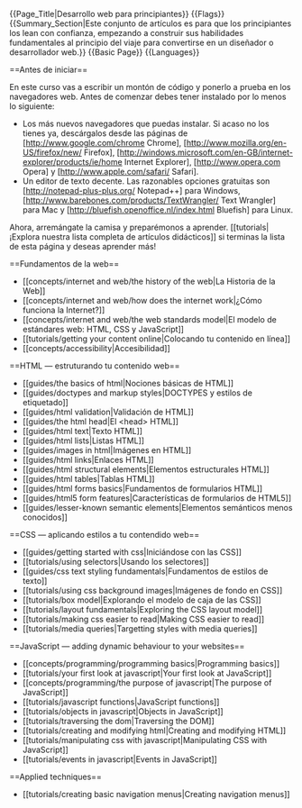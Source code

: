 {{Page_Title|Desarrollo web para principiantes}}
{{Flags}}
{{Summary_Section|Este conjunto de artículos es para que los principiantes los lean con confianza, empezando a construir sus habilidades fundamentales al principio del viaje para convertirse en un diseñador o desarrollador  web.}}
{{Basic Page}}
{{Languages}}

==Antes de iniciar==

En este curso vas a escribir un montón de código y ponerlo a prueba en los navegadores web. Antes de comenzar debes tener instalado por lo menos lo siguiente:

* Los más nuevos navegadores que puedas instalar. Si acaso no los tienes ya, descárgalos desde las páginas de [http://www.google.com/chrome Chrome], [http://www.mozilla.org/en-US/firefox/new/ Firefox], [http://windows.microsoft.com/en-GB/internet-explorer/products/ie/home Internet Explorer], [http://www.opera.com Opera] y [http://www.apple.com/safari/ Safari].
* Un editor de texto decente. Las razonables opciones  gratuitas son [http://notepad-plus-plus.org/ Notepad++] para Windows, [http://www.barebones.com/products/TextWrangler/ Text Wrangler] para Mac y [http://bluefish.openoffice.nl/index.html Bluefish] para Linux.

Ahora, arremángate la camisa y preparémonos a aprender. [[tutorials|¡Explora nuestra lista completa de artículos didácticos]] si terminas la lista de esta página y deseas aprender más!

==Fundamentos de la web==

* [[concepts/internet and web/the history of the web|La Historia de la Web]]
* [[concepts/internet and web/how does the internet work|¿Cómo funciona la Internet?]]
* [[concepts/internet and web/the web standards model|El modelo de estándares web: HTML, CSS y JavaScript]]
* [[tutorials/getting your content online|Colocando tu contenido en línea]]
* [[concepts/accessibility|Accesibilidad]]

==HTML — estruturando tu contenido web==

* [[guides/the basics of html|Nociones básicas de HTML]]
* [[guides/doctypes and markup styles|DOCTYPES y estilos de etiquetado]]
* [[guides/html validation|Validación de HTML]]
* [[guides/the html head|El &lt;head&gt; HTML]]
* [[guides/html text|Texto HTML]]
* [[guides/html lists|Listas HTML]]
* [[guides/images in html|Imágenes en HTML]]
* [[guides/html links|Enlaces HTML]]
* [[guides/html structural elements|Elementos estructurales HTML]]
* [[guides/html tables|Tablas HTML]]
* [[guides/html forms basics|Fundamentos de formularios HTML]]
* [[guides/html5 form features|Características de formularios de HTML5]]
* [[guides/lesser-known semantic elements|Elementos semánticos menos conocidos]]

==CSS — aplicando estilos a tu contendido web==

* [[guides/getting started with css|Iniciándose con las CSS]]
* [[tutorials/using selectors|Usando los selectores]]
* [[guides/css text styling fundamentals|Fundamentos de estilos de texto]]
* [[tutorials/using css background images|Imágenes de fondo en CSS]]
* [[tutorials/box model|Explorando el modelo de caja de las CSS]]
* [[tutorials/layout fundamentals|Exploring the CSS layout model]]
* [[tutorials/making css easier to read|Making CSS easier to read]]
* [[tutorials/media queries|Targetting styles with media queries]]

==JavaScript — adding dynamic behaviour to your websites==

* [[concepts/programming/programming basics|Programming basics]]
* [[tutorials/your first look at javascript|Your first look at JavaScript]]
* [[concepts/programming/the purpose of javascript|The purpose of JavaScript]]
* [[tutorials/javascript functions|JavaScript functions]]
* [[tutorials/objects in javascript|Objects in JavaScript]]
* [[tutorials/traversing the dom|Traversing the DOM]]
* [[tutorials/creating and modifying html|Creating and modifying HTML]]
* [[tutorials/manipulating css with javascript|Manipulating CSS with JavaScript]]
* [[tutorials/events in javascript|Events in JavaScript]]


==Applied techniques==

* [[tutorials/creating basic navigation menus|Creating navigation menus]]
